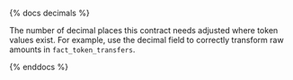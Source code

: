 {% docs decimals %}

The number of decimal places this contract needs adjusted where token values exist. For example, use the decimal field to correctly transform raw amounts in ```fact_token_transfers```. 

{% enddocs %}